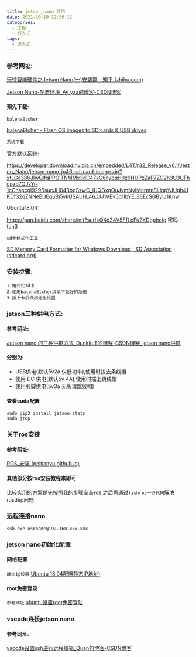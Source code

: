 ```yaml
---
title: jetson_nano 踩坑
date: 2021-10-19 12:30:12
categories:
  - 工程
  - 嵌入式
tags:
  - 嵌入式
---
```


### 参考网址:

[玩转智能硬件之Jetson Nano(一)安装篇 - 知乎 (zhihu.com)](https://zhuanlan.zhihu.com/p/166464566)

[Jetson Nano-配置环境_Ay_yzx的博客-CSDN博客](https://blog.csdn.net/Ay_yzx/article/details/113779544)

#### 预先下载:

`balenaEtcher`

[balenaEtcher - Flash OS images to SD cards & USB drives](https://www.balena.io/etcher/)

`系统下载`

官方默认系统:

https://developer.download.nvidia.cn/embedded/L4T/r32_Release_v6.1/Jeston_Nano/jetson-nano-jp46-sd-card-image.zip?xtLGc386JIwQlfgPPGITNMMx3dC47xG6lIybgH0z9HUPzZaP7ZO2h3U3UFhcpzo7QJsYr-1cCnspcgl929SsucJH043bqSzwC_jUQGxqQuJvmNyIMcrmp8IJopYJUgh41KDf32qZNNeEUEquBj5vkUSAUH_46_UJ1VEv5d1IbYE_36EcSGByIJ1Anw

Ubuntu18.04:

https://pan.baidu.com/share/init?surl=QXd34V5FfLcFk2XDgphoig 密码 : tun3

`sd卡格式化工具`

[SD Memory Card Formatter for Windows Download | SD Association (sdcard.org)](https://www.sdcard.org/downloads/formatter/sd-memory-card-formatter-for-windows-download/)

### 安装步骤:

```
1.格式化sd卡
2.使用balenaEtcher烧录下载好的系统
3.插上卡后做初始化设置
```

### jetson三种供电方式:

#### 参考网址:

[Jetson nano 的三种供电方式_Dunkle.T的博客-CSDN博客_jetson nano供电](https://blog.csdn.net/weixin_44350337/article/details/111674531?ops_request_misc=%7B%22request%5Fid%22%3A%22163456105816780262525022%22%2C%22scm%22%3A%2220140713.130102334..%22%7D&request_id=163456105816780262525022&biz_id=0&utm_medium=distribute.pc_search_result.none-task-blog-2~all~sobaiduend~default-1-111674531.pc_search_ecpm_flag&utm_term=jetson+供电&spm=1018.2226.3001.4187)

#### 分别为:

- USB供电(默认5v2a 仅低功率),使用时拔去条线帽
- 使用 DC 供电(默认5v 4A),使用时插上跳线帽
- 使用引脚供电(5v3a 无所谓跳线帽)

#### 查看cuda配置

```shell
sudo pip3 install jetson-stats
sudo jtop
```

### 关于ros安装

#### 参考网址:

[ROS_安装 (peitianyu.github.io)](https://peitianyu.github.io/pty_blog.github.io/ros/ros安装/)

#### 其他部分按ros安装教程来即可

比较实用的方案是先按照我的步骤安装ros,之后再通过`fishros一行代码`解决rosdep问题

### 远程连接nano

`ssh.exe usrname@192.168.xxx.xxx`

### jetson nano初始化配置

#### 网络配置

`静态ip设置`:[Ubuntu 18.04配置静态IP地址)](https://www.cnblogs.com/blueyunchao0618/p/11394640.html)

#### root免密登录

`参考网址`:[ubuntu设置root免密登陆](https://blog.csdn.net/qq_44673299/article/details/108658078?ops_request_misc=%7B%22request%5Fid%22%3A%22163463123116780271513740%22%2C%22scm%22%3A%2220140713.130102334.pc%5Fall.%22%7D&request_id=163463123116780271513740&biz_id=0&utm_medium=distribute.pc_search_result.none-task-blog-2~all~first_rank_ecpm_v1~rank_v31_ecpm-2-108658078.pc_search_ecpm_flag&utm_term=Ubuntu18+root免密登录&spm=1018.2226.3001.4187)

### vscode连接jetson nano

#### 参考网址:

[vscode设置ssh进行远程编辑_Quan的博客-CSDN博客](https://blog.csdn.net/sqlquan/article/details/111918019?ops_request_misc=%7B%22request%5Fid%22%3A%22163463106616780264095126%22%2C%22scm%22%3A%2220140713.130102334..%22%7D&request_id=163463106616780264095126&biz_id=0&utm_medium=distribute.pc_search_result.none-task-blog-2~all~sobaiduend~default-1-111918019.pc_search_ecpm_flag&utm_term=vscode+ssh&spm=1018.2226.3001.4187)

